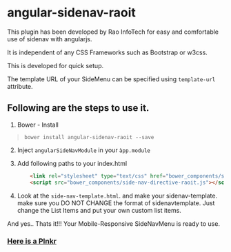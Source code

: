 # angular-sidenav-raoit
This plugin has been developed by Rao InfoTech for easy and comfortable use of sidenav with angularjs.

It is independent of any CSS Frameworks such as Bootstrap or w3css.

This is developed for quick setup.

The template URL of your SideMenu can be specified using `template-url` attribute.

## Following are the steps to use it.
 1. Bower - Install
>  `bower install angular-sidenav-raoit --save`
    

2. Inject `angularSideNavModule` in your `àpp.module`
3. Add following paths to your index.html
    ```html
        <link rel="stylesheet" type="text/css" href="bower_components/side-nav-style-raoit.css" />
        <script src="bower_components/side-nav-directive-raoit.js"></script>
    ```


4. Look at the `side-nav-template.html`. and make your sidenav-template. make sure you DO NOT CHANGE the format of sidenavtemplate. Just change the List Items and put your own custom list items.


And yes.. Thats it!!! Your Mobile-Responsive SideNavMenu is ready to use.


### [ Here is a Plnkr ](http://plnkr.co/edit/acp08h64Ncw6rf6rIv1j)
